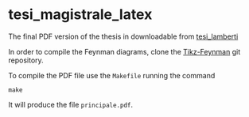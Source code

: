 # tesi_magistrale_latex

The final PDF version of the thesis in downloadable from [tesi_lamberti](http://github.com/m4rio31/tesi_magistrale_latex/files/4430907/principale.pdf)

In order to compile the Feynman diagrams, clone the [Tikz-Feynman](https://github.com/JP-Ellis/tikz-feynman) git repository.

To compile the PDF file use the `Makefile` running the command

    make

It will produce the file `principale.pdf`.